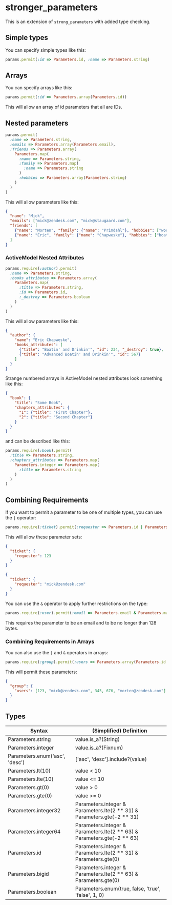 # stronger_parameters

This is an extension of `strong_parameters` with added type checking.

## Simple types
You can specify simple types like this:

```ruby
params.permit(:id => Parameters.id, :name => Parameters.string)
```

## Arrays
You can specify arrays like this:

```ruby
params.permit(:id => Parameters.array(Parameters.id))
```

This will allow an array of id parameters that all are IDs.

## Nested parameters

```ruby
params.permit(
  :name => Parameters.string,
  :emails => Parameters.array(Parameters.email),
  :friends => Parameters.array(
    Parameters.map(
      :name => Parameters.string,
      :family => Parameters.map(
        :name => Parameters.string
      )
      :hobbies => Parameters.array(Parameters.string)
    )
  )
)
```

This will allow parameters like this:

```json
{
  "name": "Mick",
  "emails": ["mick@zendesk.com", "mick@staugaard.com"],
  "friends": [
    {"name": "Morten", "family": {"name": "Primdahl"}, "hobbies": ["work", "art"]},
    {"name": "Eric", "family": {"name": "Chapweske"}, "hobbies": ["boating", "whiskey"]}
  ]
}
```

### ActiveModel Nested Attributes

```ruby
params.require(:author).permit(
  :name => Parameters.string,
  :books_attributes => Parameters.array(
    Parameters.map(
      :title => Parameters.string,
      :id => Parameters.id,
      :_destroy => Parameters.boolean
    )
  )
)
```

This will allow parameters like this:

```json
{
  "author": {
    "name": "Eric Chapweske",
    "books_attributes": [
      {"title": "Boatin' and Drinkin'", "id": 234, "_destroy": true},
      {"title": "Advanced Boatin' and Drinkin'", "id": 567}
    ]
  }
}
```

Strange numbered arrays in ActiveModel nested attributes look something like this:

```json
{
  "book": {
    "title": "Some Book",
    "chapters_attributes": {
      "1": {"title": "First Chapter"},
      "2": {"title": "Second Chapter"}
    }
  }
}
```

and can be described like this:

```ruby
params.require(:book).permit(
  :title => Parameters.string,
  :chapters_attributes => Parameters.map(
    Parameters.integer => Parameters.map(
      :title => Parameters.string
    )
  )
)

```

## Combining Requirements

If you want to permit a parameter to be one of multiple types, you can use the `|` operator:

```ruby
params.require(:ticket).permit(:requester => Parameters.id | Parameters.email)
```

This will allow these parameter sets:

```json
{
  "ticket": {
    "requester": 123
  }
}
```
```json
{
  "ticket": {
    "requester": "mick@zendesk.com"
  }
}
```

You can use the `&` operator to apply further restrictions on the type:

```ruby
params.require(:user).permit(:email => Parameters.email & Parameters.max_length(128))
```

This requires the parameter to be an email and to be no longer than 128 bytes.

### Combining Requirements in Arrays

You can also use the `|` and `&` operators in arrays:

```ruby
params.require(:group).permit(:users => Parameters.array(Parameters.id | Parameters.email))
```

This will permit these parameters:
```json
{
  "group": {
    "users": [123, "mick@zendesk.com", 345, 676, "morten@zendesk.com"]
  }
}
```

## Types

| Syntax                         | (Simplified) Definition                                                 |
|--------------------------------|-------------------------------------------------------------------------|
| Parameters.string              | value.is_a?(String)                                                     |
| Parameters.integer             | value.is_a?(Fixnum)                                                     |
| Parameters.enum('asc', 'desc') | ['asc', 'desc'].include?(value)                                         |
| Parameters.lt(10)              | value < 10                                                              |
| Parameters.lte(10)             | value <= 10                                                             |
| Parameters.gt(0)               | value > 0                                                               |
| Parameters.gte(0)              | value >= 0                                                              |
| Parameters.integer32           | Parameters.integer & Parameters.lte(2 ** 31) & Parameters.gte(-2 ** 31) |
| Parameters.integer64           | Parameters.integer & Parameters.lte(2 ** 63) & Parameters.gte(-2 ** 63) |
| Parameters.id                  | Parameters.integer & Parameters.lte(2 ** 31) & Parameters.gte(0)        |
| Parameters.bigid               | Parameters.integer & Parameters.lte(2 ** 63) & Parameters.gte(0)        |
| Parameters.boolean             | Parameters.enum(true, false, 'true', 'false', 1, 0)                     |
